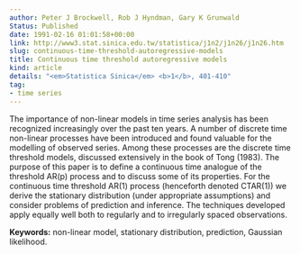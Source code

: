 ```yaml
---
author: Peter J Brockwell, Rob J Hyndman, Gary K Grunwald
Status: Published
date: 1991-02-16 01:01:58+00:00
link: http://www3.stat.sinica.edu.tw/statistica/j1n2/j1n26/j1n26.htm
slug: continuous-time-threshold-autoregressive-models
title: Continuous time threshold autoregressive models
kind: article
details: "<em>Statistica Sinica</em> <b>1</b>, 401-410"
tag:
- time series
---
```



The importance of non-linear models in time series analysis has been recognized increasingly over the past ten years. A number of discrete time non-linear processes have been introduced and found valuable for the modelling of observed series. Among these processes are the discrete time threshold models, discussed extensively in the book of Tong (1983). The purpose of this paper is to define a continuous time analogue of the threshold AR(p) process and to discuss some of its properties. For the continuous time threshold AR(1) process (henceforth denoted CTAR(1)) we derive the stationary distribution (under appropriate assumptions) and consider problems of prediction and inference. The techniques developed apply equally well both to regularly and to irregularly spaced observations.

**Keywords:** non-linear model, stationary distribution, prediction, Gaussian likelihood.
